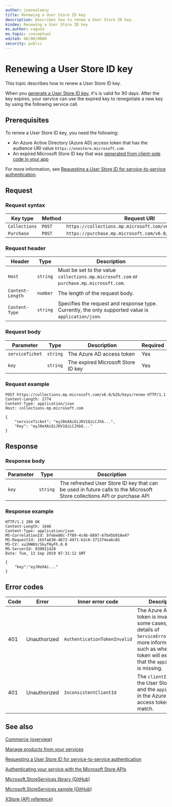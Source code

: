 ```yaml
---
author: joannaleecy
title: Renewing a User Store ID key
description: Describes how to renew a User Store ID key.
kindex: Renewing a User Store ID key
ms.author: cagood
ms.topic: conceptual
edited: 00/00/0000
security: public
---
```



# Renewing a User Store ID key

This topic describes how to renew a User Store ID key.

When you [generate a User Store ID key](xstore-requesting-a-userstoreid.md#step-4), it's is valid for 90 days.
After the key expires, your service can use the expired key to renegotiate a new key by using the following service call.

## Prerequisites

To renew a User Store ID key, you need the following:

* An Azure Active Directory (Azure AD) access token that has the audience URI value `https://onestore.microsoft.com`
* An expired Microsoft Store ID key that was [generated from client-side code in your app](xstore-requesting-a-userstoreid.md#step-4)

For more information, see [Requesting a User Store ID for service-to-service authentication](xstore-requesting-a-userstoreid.md).

## Request

### Request syntax

| Key type    | Method | Request URI                                              |
|-------------|--------|----------------------------------------------------------|
| `Collections` | `POST`   | `https://collections.mp.microsoft.com/v6.0/b2b/keys/renew` |
| `Purchase`    | `POST`   | `https://purchase.mp.microsoft.com/v6.0/b2b/keys/renew`    |


### Request header

| Header         | Type   | Description                                                                                           |
|----------------|--------|-------------------------------------------------------------------------------------------------------|
| `Host`           | `string` | Must be set to the value `collections.mp.microsoft.com` or `purchase.mp.microsoft.com`.           |
| `Content-Length` | `number` | The length of the request body.                                                                       |
| `Content-Type`   | `string` | Specifies the request and response type. Currently, the only supported value is `application/json`. |


### Request body

| Parameter     | Type   | Description                       | Required |
|---------------|--------|-----------------------------------|----------|
| `serviceTicket` | `string` | The Azure AD access token        | Yes      |
| `key`           | `string` | The expired Microsoft Store ID key | Yes       |


### Request example

```syntax
POST https://collections.mp.microsoft.com/v6.0/b2b/keys/renew HTTP/1.1
Content-Length: 2774
Content-Type: application/json
Host: collections.mp.microsoft.com

{
    "serviceTicket": "eyJ0eXAiOiJKV1QiLCJhb...",
    "Key": "eyJ0eXAiOiJKV1QiLCJhbG..."
}
```

## Response


### Response body

| Parameter | Type   | Description                                                                                                            |
|-----------|--------|------------------------------------------------------------------------------------------------------------------------|
| `key`       | `string` | The refreshed User Store ID key that can be used in future calls to the Microsoft Store collections API or purchase API |


### Response example

```syntax
HTTP/1.1 200 OK
Content-Length: 1646
Content-Type: application/json
MS-CorrelationId: bfebe80c-ff89-4c4b-8897-67b45b916e47
MS-RequestId: 1b5fa630-d672-4971-b2c0-3713f4ea6c85
MS-CV: xu2HW6SrSkyfHyFh.0.0
MS-ServerId: 030011428
Date: Tue, 13 Sep 2019 07:31:12 GMT

{
    "key":"eyJ0eXAi..."
}
```

## Error codes

| Code | Error        | Inner error code           | Description   |
|------|--------------|----------------------------|---------------|
| 401  | Unauthorized | `AuthenticationTokenInvalid` | The Azure AD access token is invalid. In some cases, the details of `ServiceError`contains more information, such as when the token will expire or that the `appid` claim is missing. |
| 401  | Unauthorized | `InconsistentClientId`       | The `clientId` claim in the User Store ID key and the `appid` claim in the Azure AD access token don't match.                                                                     |


## See also

[Commerce (overview)](../commerce-nav.md)

[Manage products from your services](service-to-service-nav.md)

[Requesting a User Store ID for service-to-service authentication](xstore-requesting-a-userstoreid.md)

[Authenticating your service with the Microsoft Store APIs](xstore-authenticating-your-service.md)

[Microsoft.StoreServices library (GitHub)](https://github.com/microsoft/Microsoft-Store-Services)  

[Microsoft.StoreServices sample (GitHub)](https://github.com/microsoft/Microsoft-Store-Services-Sample)  

[XStore (API reference)](../../reference/system/xstore/xstore_members.md)  
